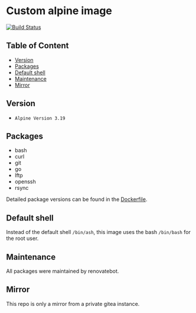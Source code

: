 # Custom alpine image

[![Build Status](https://ci.bueraner.de/api/badges/murdoc/alpine/status.svg)](https://ci.bueraner.de/murdoc/alpine)

## Table of Content

<!-- toc -->

- [Version](#version)
- [Packages](#packages)
- [Default shell](#default-shell)
- [Maintenance](#maintenance)
- [Mirror](#mirror)

<!-- tocstop -->

## Version

* `Alpine Version 3.19`

## Packages

* bash
* curl
* git
* go
* lftp
* openssh
* rsync

Detailed package versions can be found in the [Dockerfile](Dockerfile).

## Default shell

Instead of the default shell `/bin/ash`, this image uses the bash `/bin/bash`
for the root user.

## Maintenance

All packages were maintained by renovatebot.

## Mirror

This repo is only a mirror from a private gitea instance.

